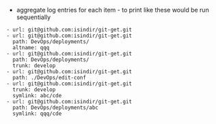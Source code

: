 * aggregate log entries for each item - to print like these would be run sequentially

```
- url: git@github.com:isindir/git-get.git
- url: git@github.com:isindir/git-get.git
  path: DevOps/deployments/
  altname: qqq
- url: git@github.com:isindir/git-get.git
  path: DevOps/deployments/
  trunk: develop
- url: git@github.com:isindir/git-get.git
  path: ./DevOps/edit-conf
- url: git@github.com:isindir/git-get.git
  trunk: develop
  symlink: abc/cde
- url: git@github.com:isindir/git-get.git
  path: DevOps/deployments/abc
  symlink: qqq/cde
```
